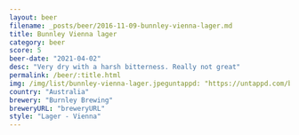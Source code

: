 ```yaml
---
layout: beer
filename: _posts/beer/2016-11-09-bunnley-vienna-lager.md
title: Bunnley Vienna lager
category: beer
score: 5
beer-date: "2021-04-02"
desc: "Very dry with a harsh bitterness. Really not great"
permalink: /beer/:title.html
img: /img/list/bunnley-vienna-lager.jpeguntappd: "https://untappd.com/b/burnley-brewing-vienna-lager/2403765"
country: "Australia"
brewery: "Burnley Brewing"
breweryURL: "breweryURL"
style: "Lager - Vienna"
---
```

